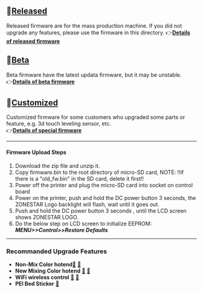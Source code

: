 ## :file_folder:[Released](./released/)
Released firmware are for the mass production machine. If you did not upgrade any features, please use the firmware in this directory. 
:point_right:[**Details of released firmware**](./released/readme.md)
 
## :file_folder:[Beta](./beta/)
Beta firmware have the latest updata firmware, but it may be unstable.   
:point_right:[**Details of beta firmware**](./beta/readme.md)

## :file_folder:[Customized](./customized/)
Customized firmware for some customers who upgraded some parts or feature, e.g. 3d touch leveling sensor, etc.   
:point_right:[**Details of special firmware**](./customized/readme.md)

----
#### Firmware Upload Steps 
1. Download the zip file and unzip it.
2. Copy firmware.bin to the root directory of micro-SD card, 
NOTE: !!if there is a "old_fw.bin" in the SD card, delete it first!!
3. Power off the printer and plug the micro-SD card into socket on control board
4. Power on the printer, push and hold the DC power button 3 seconds, the ZONESTAR Logo backlight will flash, wait until it goes out.
5. Push and hold the DC power button 3 seconds , until the LCD screen shows ZONESTAR LOGO.
6. Do the below step on LCD screen to initialize EEPROM: ***MENU>>Control>>Restore Defaults***

----
### Recommanded Upgrade Features
- **Non-Mix Color hotend**[:gift:](https://www.aliexpress.com/item/3256802765462947.html) [:gift:](https://bit.ly/39qDtKp)
- **New Mixing Color hotend** [:gift:](https://bit.ly/3QhWJtf) [:gift:](https://www.aliexpress.com/item/1005004547646195.html)
- **WiFi wireless control** [:gift:](https://bit.ly/3rB7mx1)  [:gift:](https://www.aliexpress.com/item/3256802192236737.html)   
- **PEI Bed Sticker** [:gift:](http://bit.ly/3GbI9Sr)
